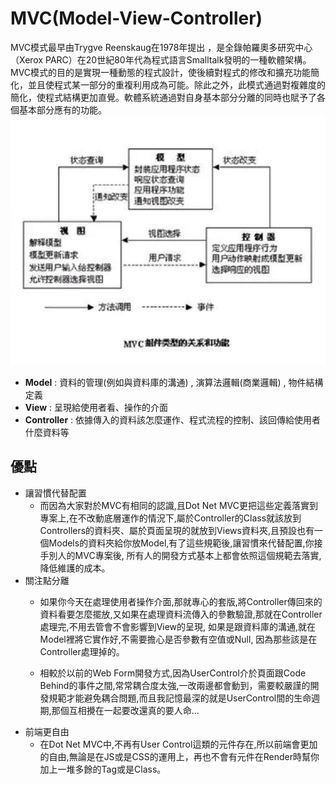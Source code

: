 # MVC(Model-View-Controller)
MVC模式最早由Trygve Reenskaug在1978年提出 ，是全錄帕羅奧多研究中心（Xerox PARC）在20世紀80年代為程式語言Smalltalk發明的一種軟體架構。MVC模式的目的是實現一種動態的程式設計，使後續對程式的修改和擴充功能簡化，並且使程式某一部分的重複利用成為可能。除此之外，此模式通過對複雜度的簡化，使程式結構更加直覺。軟體系統通過對自身基本部分分離的同時也賦予了各個基本部分應有的功能。
![](2020-05-02-14-02-23.png)
- **Model** : 資料的管理(例如與資料庫的溝通) , 演算法邏輯(商業邏輯) , 物件結構定義
- **View** : 呈現給使用者看、操作的介面
- **Controller** :  依據傳入的資料該怎麼運作、程式流程的控制、該回傳給使用者什麼資料等

## 優點
- 讓習慣代替配置
    - 而因為大家對於MVC有相同的認識,且Dot Net MVC更把這些定義落實到專案上,在不改動底層運作的情況下,屬於Controller的Class就該放到Controllers的資料夾、屬於頁面呈現的就放到Views資料夾,且預設也有一個Models的資料夾給你放Model,有了這些規範後,讓習慣來代替配置,你接手別人的MVC專案後, 所有人的開發方式基本上都會依照這個規範去落實,降低維護的成本。
- 關注點分離
    - 如果你今天在處理使用者操作介面,那就專心的套版,將Controller傳回來的資料看要怎麼擺放,又如果在處理資料流傳入的參數驗證,那就在Controller處理完,不用去管會不會影響到View的呈現, 如果是跟資料庫的溝通,就在Model裡將它實作好,不需要擔心是否參數有空值或Null, 因為那些該是在Controller處理掉的。

    - 相較於以前的Web Form開發方式,因為UserControl介於頁面跟Code Behind的事件之間,常常耦合度太強,一改兩邊都會動到，需要較嚴謹的開發規範才能避免耦合問題,而且我記憶最深的就是UserControl間的生命週期,那個互相攪在一起要改還真的要人命...
- 前端更自由
    - 在Dot Net MVC中,不再有User Control這類的元件存在,所以前端會更加的自由,無論是在JS或是CSS的運用上，再也不會有元件在Render時幫你加上一堆多餘的Tag或是Class。